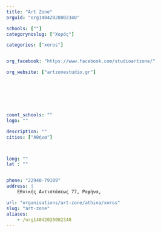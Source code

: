 ```yaml
---
title: "Art Zone"
orguid: "org14042020002340"

schools: [""]
categorynoslug: ["Χορός"]

categories: ["xoros"]


org_facebook: "https://www.facebook.com/studioartzone/"

org_website: ["artzonestudio.gr"]







count_schools: ""
logo: ""

description: ""
cities: ["Αθήνα"]



long: ""
lat : ""


phone: "22940-79109"
address: |
    Εθνικής Αντιστάσεως 77, Ραφήνα,

url: "organisations/art-zone/athina/xoros"
slug: "art-zone"
aliases:
    - /org14042020002340
---
```




